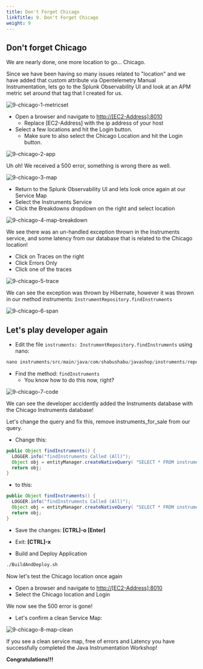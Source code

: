 ```yaml
---
title: Don't Forget Chicago
linkTitle: 9. Don't Forget Chicago
weight: 9
---
```


## Don't forget Chicago

We are nearly done, one more location to go... Chicago.

Since we have been having so many issues related to "location" and we have added that custom attribute via Opentelemetry Manual Instrumentation, lets go to the Splunk Observability UI and look at an APM metric set around that tag that I created for us.

![9-chicago-1-metricset](../images/9-chicago-1-metricset.png)

* Open a browser and navigate to [http://[EC2-Address]:8010](http://[EC2-Address]:8010)
  * Replace [EC2-Address] with the ip address of your host
* Select a few locations and hit the Login button.
  * Make sure to also select the Chicago Location and hit the Login button.

![9-chicago-2-app](../images/9-chicago-2-app.png)

Uh oh! We received a 500 error, something is wrong there as well.

![9-chicago-3-map](../images/9-chicago-3-map.png)

* Return to the Splunk Observability UI and lets look once again at our Service Map
* Select the Instruments Service
* Click the Breakdowns dropdown on the right and select location

![9-chicago-4-map-breakdown](../images/9-chicago-4-map-breakdown.png)

We see there was an un-handled exception thrown in the Instruments service, and some latency from our database that is related to the Chicago location!

* Click on Traces on the right
* Click Errors Only
* Click one of the traces

![9-chicago-5-trace](../images/9-chicago-5-trace.png)

We can see the exception was thrown by Hibernate, however it was thrown in our method instruments: `InstrumentRepository.findInstruments`

![9-chicago-6-span](../images/9-chicago-6-span.png)

## Let's play developer again

* Edit the file `instruments: InstrumentRepository.findInstruments` using nano:

``` java
nano instruments/src/main/java/com/shabushabu/javashop/instruments/repositories/FindInstrumentRepositoryImpl.java
```

* Find the method: `findInstruments`
  * You know how to do this now, right?

![9-chicago-7-code](../images/9-chicago-7-code.png)

We can see the developer accidently added the Instruments database with the Chicago Instruments database!

Let's change the query and fix this, remove instruments_for_sale from our query.

* Change this:

``` java
public Object findInstruments() {
  LOGGER.info("findInstruments Called (All)");
  Object obj = entityManager.createNativeQuery( "SELECT * FROM instruments_for_sale, instruments_for_sale_chicago").getResultList(); 
  return obj;
}
```

* to this:

``` java
public Object findInstruments() {
  LOGGER.info("findInstruments Called (All)");
  Object obj = entityManager.createNativeQuery( "SELECT * FROM instruments_for_sale_chicago").getResultList(); 
  return obj;
}
```

* Save the changes: **[CTRL]-o [Enter]**
* Exit: **[CTRL]-x**

* Build and Deploy Application

``` bash
./BuildAndDeploy.sh
```

Now let's test the Chicago location once again

* Open a browser and navigate to [http://[EC2-Address]:8010](http://[EC2-Address]:8010)
* Select the Chicago location and Login

We now see the 500 error is gone!

* Let's confirm a clean Service Map:

![9-chicago-8-map-clean](../images/9-chicago-8-map-clean.png)

If you see a clean service map, free of errors and Latency you have successfully completed the Java Instrumentation Workshop!

**Congratulations!!!**
